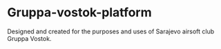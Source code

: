 # Gruppa-vostok-platform

Designed and created for the purposes and uses of Sarajevo airsoft club Gruppa Vostok.
